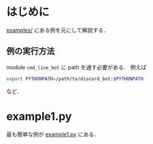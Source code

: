 # はじめに
[examples/](../examples/) にある例を元にして解説する．
## 例の実行方法
module `cmd_line_bot` に path を通す必要がある．
例えば

```bash
export PYTHONPATH=/path/to/discord_bot:$PYTHONPATH
```

など．

# example1.py
最も簡単な例が [example1.py](../examples/exxample1.py) にある．

